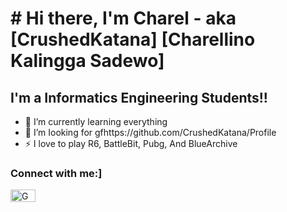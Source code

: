 # # Hi there, I'm Charel - aka [CrushedKatana] [Charellino Kalingga Sadewo]

## I'm a Informatics Engineering Students!!

- 🌱 I’m currently learning everything 
- 👯 I’m Iooking for gfhttps://github.com/CrushedKatana/Profile
- ⚡ I love to play R6, BattleBit, Pubg, And BlueArchive

 ### Connect with me:]
 
<p align="left">
  <a href="charelsadewo123@gmail.com"><img align="center" src="https://upload.wikimedia.org/wikipedia/commons/7/7e/Gmail_icon_%282020%29.svg" height="20" width="40" alt="GMail"/></a>
